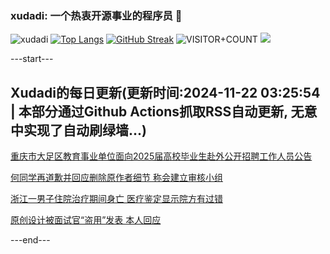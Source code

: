 ### xudadi: 一个热衷开源事业的程序员 👋

![xudadi](https://github-readme-stats-git-masterorgs-github-readme-stats-team.vercel.app/api?username=xudadi)
[![Top Langs](https://github-readme-stats.vercel.app/api/top-langs/?username=xudadi)](https://github.com/anuraghazra/github-readme-stats)
[![GitHub Streak](https://streak-stats.demolab.com?user=xudadi&locale=zh_Hans)](https://git.io/streak-stats)
![VISITOR+COUNT](https://komarev.com/ghpvc/?username=xudadi&label=VISITOR+COUNT)
![](https://raw.githubusercontent.com/xudadi/xudadi/main/assets/github-contribution-grid-snake.svg)


---start---

## Xudadi的每日更新(更新时间:2024-11-22 03:25:54 | 本部分通过Github Actions抓取RSS自动更新, 无意中实现了自动刷绿墙...)

[重庆市大足区教育事业单位面向2025届高校毕业生赴外公开招聘工作人员公告](https://www.gongkaoleida.com/article/2203256)

[何同学再道歉并回应删除原作者细节 称会建立审核小组](https://m.163.com/news/article/JHHV5V3P053469LG.html)

[浙江一男子住院治疗期间身亡 医疗鉴定显示院方有过错](https://m.163.com/news/article/JHHUH9QT053469LG.html)

[原创设计被面试官“盗用”发表 本人回应](https://m.163.com/news/article/JHHRKS3O055690HN.html)

---end---
